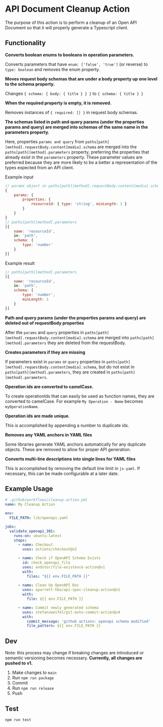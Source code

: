 # API Document Cleanup Action
The purpose of this action is to perform a cleanup of an Open API Document so that it will properly generate a Typescript client.

## Functionality
**Converts boolean enums to booleans in operation parameters.**

Converts parameters that have  `enum: ['false', 'true']` (or reverse) to `type: boolean` and removes the enum property.

**Moves request body schemas that are under a body property up one level to the schema property.**

Changes `{ schema: { body: { title } } }` to `{ schema: { title } }`

**When the required property is empty, it is removed.**

Removes instances of `{ required: [] }` in request body schemas. 

**The schemas listed in path and query params (under the properties params and query) are merged into schemas of the same name in the parameters property.**

Here, properties `params and query` from `paths[path][method].requestBody.content[media].schema` are merged into the `paths[path][method].parameters` property, preferring the properties that already exist in the `parameters` property. These parameter values are preferred because they are more likely to be a better a representation of the types expected from an API client. 

Example input
```js
// params object in paths[path][method].requestBody.content[media].schema
{ 
    params: {
        properties: {
            resourceId: { type: 'string', minLength: 1 }
        }
    }
}
// paths[path][method].parameters
[{
    name: 'resourceId',
    in: 'path',
    schema: {
        type: 'number'
    }
}]
```
Example result 
```js
// paths[path][method].parameters
[{
    name: 'resourceId',
    in: 'path',
    schema: {
        type: 'number',
        minLength: 1
    }
}]
```

**Path and query params (under the properties params and query) are deleted out of requestBody properties**

After the `params` and `query` properties in `paths[path][method].requestBody.content[media].schema` are merged into ```paths[path][method].parameters``` they are deleted from the requestBody.

**Creates parameters if they are missing**

If parameters exist in `params` or `query` properties in `paths[path][method].requestBody.content[media].schema`, but do not exist in `paths[path][method].parameters`, they are created in `paths[path][method].parameters`.


**Operation ids are converted to camelCase.**

To create operationIds that can easily be used as function names, they are converted to camelCase. For example `My Operation - Name` becomes `myOperationName`.

**Operation ids are made unique.**

This is accomplished by appending a number to duplicate ids.

**Removes any YAML anchors in YAML files**

Some libraries generate YAML anchors automatically for any duplicate objects. These are removed to allow for proper API generation.

**Converts multi-line descriptions into single lines for YAML files**

This is accomplished by removing the default line limit in `js-yaml`. If necessary, this can be made configurable at a later date.

## Example Usage
```yaml
# .github/workflows/cleanup-action.yml
name: My Cleanup Action

env: 
  FILE_PATH: lib/openapi.yaml

jobs:
  validate_openapi_301:
    runs-on: ubuntu-latest
    steps:
      - name: Checkout
        uses: actions/checkout@v2

      - name: Check if OpenAPI Schema Exists
        id: check_openapi_file
        uses: andstor/file-existence-action@v1
        with:
          files: "${{ env.FILE_PATH }}"
      
      - name: Clean Up OpenAPI Doc
        uses: aparrett-hbo/api-spec-cleanup-action@v1
        with:
          file: ${{ env.FILE_PATH }} 

      - name: Commit newly generated schema
        uses: stefanzweifel/git-auto-commit-action@v4
        with:
          commit_message: 'github actions: openapi schema modified'
          file_pattern: ${{ env.FILE_PATH }}
```

## Dev
Note: this process may change if breaking changes are introduced or semantic versioning becomes necessary. **Currently, all changes are pushed to v1.**
1. Make changes to `main`
2. Run `npm run package`
3. Commit
4. Run `npm run release`
5. Push

## Test
```
npm run test
```